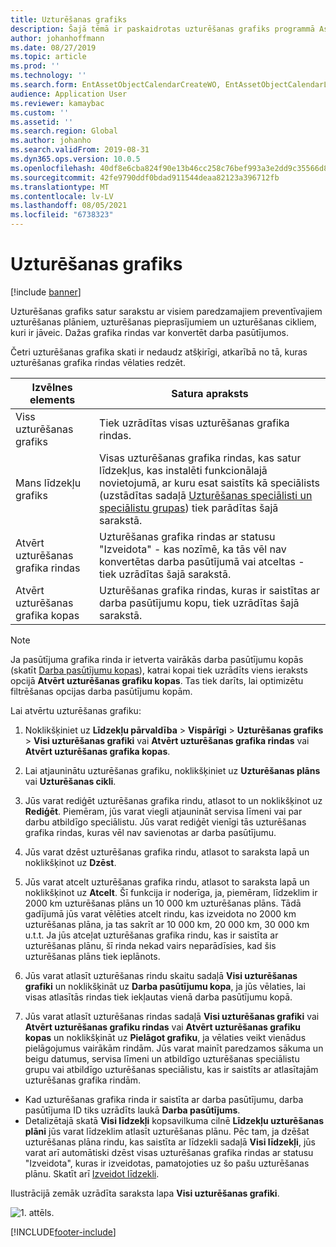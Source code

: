 ```yaml
---
title: Uzturēšanas grafiks
description: Šajā tēmā ir paskaidrotas uzturēšanas grafiks programmā Asset Management.
author: johanhoffmann
ms.date: 08/27/2019
ms.topic: article
ms.prod: ''
ms.technology: ''
ms.search.form: EntAssetObjectCalendarCreateWO, EntAssetObjectCalendarListPagePoolsOpen, EntAssetObjectCalendarListPage, EntAssetObjectCalendarListPagePreviewPart, EntAssetObjectCalendarEdit, EntAssetObjectCalendarAdjust, EntAssetObjectCalendarDiscard, EntAssetObjectCalendarInfoPart
audience: Application User
ms.reviewer: kamaybac
ms.custom: ''
ms.assetid: ''
ms.search.region: Global
ms.author: johanho
ms.search.validFrom: 2019-08-31
ms.dyn365.ops.version: 10.0.5
ms.openlocfilehash: 40df8e6cba824f90e13b46cc258c76bef993a3e2dd9c35566d8c6a622ce4eb09
ms.sourcegitcommit: 42fe9790ddf0bdad911544deaa82123a396712fb
ms.translationtype: MT
ms.contentlocale: lv-LV
ms.lasthandoff: 08/05/2021
ms.locfileid: "6738323"
---
```

# <a name="maintenance-schedule"></a>Uzturēšanas grafiks

[!include [banner](../../includes/banner.md)]

 

Uzturēšanas grafiks satur sarakstu ar visiem paredzamajiem preventīvajiem uzturēšanas plāniem, uzturēšanas pieprasījumiem un uzturēšanas cikliem, kuri ir jāveic. Dažas grafika rindas var konvertēt darba pasūtījumos.

Četri uzturēšanas grafika skati ir nedaudz atšķirīgi, atkarībā no tā, kuras uzturēšanas grafika rindas vēlaties redzēt.

| Izvēlnes elements                  | Satura apraksts                                                                                                                                             |
|----------------------------|----------------------------------------------------------------------------------------------------------------------------------------------------------------------------------------------|
| Viss uzturēšanas grafiks       | Tiek uzrādītas visas uzturēšanas grafika rindas.     |
| Mans līdzekļu grafiks        | Visas uzturēšanas grafika rindas, kas satur līdzekļus, kas instalēti funkcionālajā novietojumā, ar kuru esat saistīts kā speciālists (uzstādītas sadaļā [Uzturēšanas speciālisti un speciālistu grupas](../setup-for-objects/workers-and-worker-groups.md)) tiek parādītas šajā sarakstā. |
| Atvērt uzturēšanas grafika rindas | Uzturēšanas grafika rindas ar statusu "Izveidota" - kas nozīmē, ka tās vēl nav konvertētas darba pasūtījumā vai atceltas - tiek uzrādītas šajā sarakstā.                                            |
| Atvērt uzturēšanas grafika kopas | Uzturēšanas grafika rindas, kuras ir saistītas ar darba pasūtījumu kopu, tiek uzrādītas šajā sarakstā.                                                                                                                  |

>[!NOTE]
>Ja pasūtījuma grafika rinda ir ietverta vairākās darba pasūtījumu kopās (skatīt [Darba pasūtījumu kopas](../work-orders/work-order-pools.md)), katrai kopai tiek uzrādīts viens ieraksts opcijā **Atvērt uzturēšanas grafiku kopas**. Tas tiek darīts, lai optimizētu filtrēšanas opcijas darba pasūtījumu kopām.

Lai atvērtu uzturēšanas grafiku:

1. Noklikšķiniet uz **Līdzekļu pārvaldība** > **Vispārīgi** > **Uzturēšanas grafiks** > **Visi uzturēšanas grafiki** vai **Atvērt uzturēšanas grafika rindas** vai **Atvērt uzturēšanas grafika kopas**.

2. Lai atjauninātu uzturēšanas grafiku, noklikšķiniet uz **Uzturēšanas plāns** vai **Uzturēšanas cikli**. 

3. Jūs varat rediģēt uzturēšanas grafika rindu, atlasot to un noklikšķinot uz **Rediģēt**. Piemēram, jūs varat viegli atjaunināt servisa līmeni vai par darbu atbildīgo speciālistu. Jūs varat rediģēt vienīgi tās uzturēšanas grafika rindas, kuras vēl nav savienotas ar darba pasūtījumu.

4. Jūs varat dzēst uzturēšanas grafika rindu, atlasot to saraksta lapā un noklikšķinot uz **Dzēst**.

5. Jūs varat atcelt uzturēšanas grafika rindu, atlasot to saraksta lapā un noklikšķinot uz **Atcelt**. Šī funkcija ir noderīga, ja, piemēram, līdzeklim ir 2000 km uzturēšanas plāns un 10 000 km uzturēšanas plāns. Tādā gadījumā jūs varat vēlēties atcelt rindu, kas izveidota no 2000 km uzturēšanas plāna, ja tas sakrīt ar 10 000 km, 20 000 km, 30 000 km u.t.t. Ja jūs atceļat uzturēšanas grafika rindu, kas ir saistīta ar uzturēšanas plānu, šī rinda nekad vairs neparādīsies, kad šis uzturēšanas plāns tiek ieplānots.

6. Jūs varat atlasīt uzturēšanas rindu skaitu sadaļā **Visi uzturēšanas grafiki** un noklikšķināt uz **Darba pasūtījumu kopa**, ja jūs vēlaties, lai visas atlasītās rindas tiek iekļautas vienā darba pasūtījumu kopā.

7. Jūs varat atlasīt uzturēšanas rindas sadaļā **Visi uzturēšanas grafiki** vai **Atvērt uzturēšanas grafiku rindas** vai **Atvērt uzturēšanas grafiku kopas** un noklikšķināt uz **Pielāgot grafiku**, ja vēlaties veikt vienādus pielāgojumus vairākām rindām. Jūs varat mainīt paredzamos sākuma un beigu datumus, servisa līmeni un atbildīgo uzturēšanas speciālistu grupu vai atbildīgo uzturēšanas speciālistu, kas ir saistīts ar atlasītajām uzturēšanas grafika rindām.

- Kad uzturēšanas grafika rinda ir saistīta ar darba pasūtījumu, darba pasūtījuma ID tiks uzrādīts laukā **Darba pasūtījums**.  
- Detalizētajā skatā **Visi līdzekļi** kopsavilkuma cilnē **Līdzekļu uzturēšanas plāni** jūs varat līdzeklim atlasīt uzturēšanas plānu. Pēc tam, ja dzēšat uzturēšanas plāna rindu, kas saistīta ar līdzekli sadaļā **Visi līdzekļi**, jūs varat arī automātiski dzēst visas uzturēšanas grafika rindas ar statusu "Izveidota", kuras ir izveidotas, pamatojoties uz šo pašu uzturēšanas plānu. Skatīt arī [Izveidot līdzekli](../objects/create-an-object.md).

Ilustrācijā zemāk uzrādīta saraksta lapa **Visi uzturēšanas grafiki**.

![1. attēls.](media/16-preventive-maintenance.png)



[!INCLUDE[footer-include](../../../includes/footer-banner.md)]